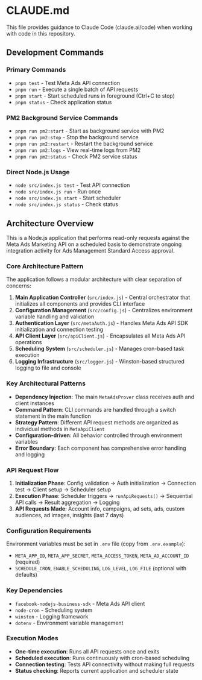 # CLAUDE.md

This file provides guidance to Claude Code (claude.ai/code) when working with code in this repository.

## Development Commands

### Primary Commands
- `pnpm test` - Test Meta Ads API connection
- `pnpm run` - Execute a single batch of API requests 
- `pnpm start` - Start scheduled runs in foreground (Ctrl+C to stop)
- `pnpm status` - Check application status

### PM2 Background Service Commands
- `pnpm run pm2:start` - Start as background service with PM2
- `pnpm run pm2:stop` - Stop the background service
- `pnpm run pm2:restart` - Restart the background service
- `pnpm run pm2:logs` - View real-time logs from PM2
- `pnpm run pm2:status` - Check PM2 service status

### Direct Node.js Usage
- `node src/index.js test` - Test API connection
- `node src/index.js run` - Run once
- `node src/index.js start` - Start scheduler
- `node src/index.js status` - Check status

## Architecture Overview

This is a Node.js application that performs read-only requests against the Meta Ads Marketing API on a scheduled basis to demonstrate ongoing integration activity for Ads Management Standard Access approval.

### Core Architecture Pattern

The application follows a modular architecture with clear separation of concerns:

1. **Main Application Controller** (`src/index.js`) - Central orchestrator that initializes all components and provides CLI interface
2. **Configuration Management** (`src/config.js`) - Centralizes environment variable handling and validation
3. **Authentication Layer** (`src/metaAuth.js`) - Handles Meta Ads API SDK initialization and connection testing
4. **API Client Layer** (`src/apiClient.js`) - Encapsulates all Meta Ads API operations
5. **Scheduling System** (`src/scheduler.js`) - Manages cron-based task execution
6. **Logging Infrastructure** (`src/logger.js`) - Winston-based structured logging to file and console

### Key Architectural Patterns

- **Dependency Injection**: The main `MetaAdsProver` class receives auth and client instances
- **Command Pattern**: CLI commands are handled through a switch statement in the main function
- **Strategy Pattern**: Different API request methods are organized as individual methods in `MetaApiClient`
- **Configuration-driven**: All behavior controlled through environment variables
- **Error Boundary**: Each component has comprehensive error handling and logging

### API Request Flow

1. **Initialization Phase**: Config validation → Auth initialization → Connection test → Client setup → Scheduler setup
2. **Execution Phase**: Scheduler triggers → `runApiRequests()` → Sequential API calls → Result aggregation → Logging
3. **API Requests Made**: Account info, campaigns, ad sets, ads, custom audiences, ad images, insights (last 7 days)

### Configuration Requirements

Environment variables must be set in `.env` file (copy from `.env.example`):
- `META_APP_ID`, `META_APP_SECRET`, `META_ACCESS_TOKEN`, `META_AD_ACCOUNT_ID` (required)
- `SCHEDULE_CRON`, `ENABLE_SCHEDULING`, `LOG_LEVEL`, `LOG_FILE` (optional with defaults)

### Key Dependencies

- `facebook-nodejs-business-sdk` - Meta Ads API client
- `node-cron` - Scheduling system  
- `winston` - Logging framework
- `dotenv` - Environment variable management

### Execution Modes

- **One-time execution**: Runs all API requests once and exits
- **Scheduled execution**: Runs continuously with cron-based scheduling
- **Connection testing**: Tests API connectivity without making full requests
- **Status checking**: Reports current application and scheduler state